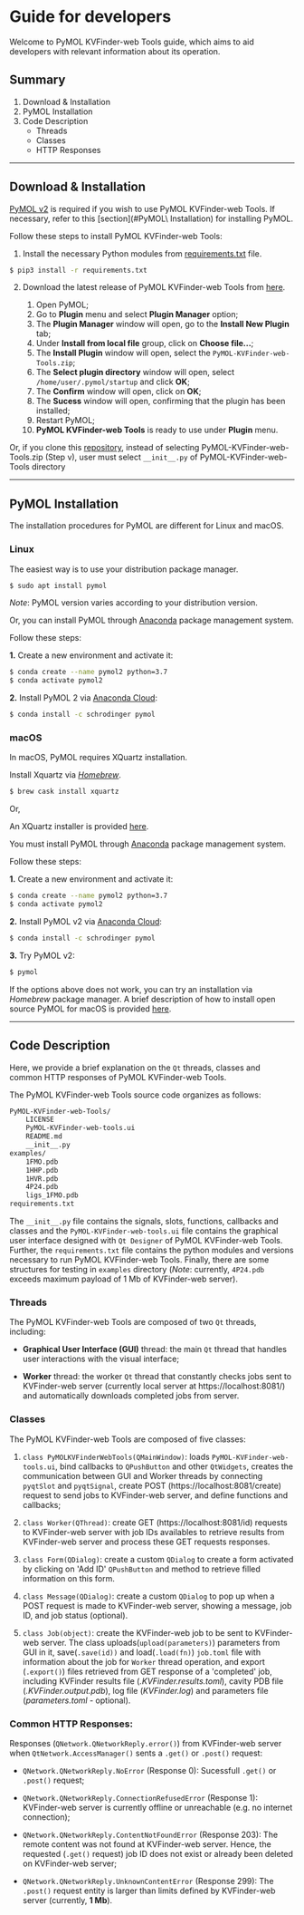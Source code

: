 # Guide for developers

Welcome to PyMOL KVFinder-web Tools guide, which aims to aid developers with relevant information about its operation.

## Summary

1. Download & Installation
2. PyMOL Installation
3. Code Description
    - Threads
    - Classes
    - HTTP Responses

---

## Download & Installation

[PyMOL v2](https://pymol.org/2/) is required if you wish to use PyMOL KVFinder-web Tools. If necessary, refer to this [section](#PyMOL\ Installation) for installing PyMOL.

Follow these steps to install PyMOL KVFinder-web Tools:

1. Install the necessary Python modules from [requirements.txt](https://github.com/jvsguerra/kvfinder-ws/blob/master/client/requirements.txt) file.

```bash
$ pip3 install -r requirements.txt
```

2. Download the latest release of PyMOL KVFinder-web Tools from [here](https://github.com/jvsguerra/kvfinder-ws/releases/download/v0.1/PyMOL-KVFinder-web-tools.zip).

    1. Open PyMOL;
    2. Go to **Plugin** menu and select **Plugin Manager** option;
    3. The **Plugin Manager** window will open, go to the **Install New Plugin** tab;
    4. Under **Install from local file** group, click on **Choose file...**;
    5. The **Install Plugin** window will open, select the `PyMOL-KVFinder-web-Tools.zip`;
    6. The **Select plugin directory** window will open, select `/home/user/.pymol/startup` and click **OK**;
    7. The **Confirm** window will open, click on **OK**;
    8. The **Sucess** window will open, confirming that the plugin has been installed;
    9. Restart PyMOL;
    10. **PyMOL KVFinder-web Tools** is ready to use under **Plugin** menu.

Or, if you clone this [repository](https://github.com/jvsguerra/kvfinder-ws), instead of selecting PyMOL-KVFinder-web-Tools.zip (Step v), user must select `__init__.py` of PyMOL-KVFinder-web-Tools directory

---

## PyMOL Installation

The installation procedures for PyMOL are different for Linux and macOS.

### Linux

The easiest way is to use your distribution package manager.

```bash
$ sudo apt install pymol
```
_Note_: PyMOL version varies according to your distribution version.

Or, you can install PyMOL through [Anaconda](https://www.anaconda.com/)
package management system.

Follow these steps:

**1.** Create a new environment and activate it: 
```bash
$ conda create --name pymol2 python=3.7
$ conda activate pymol2
```

**2.** Install PyMOL 2 via
[Anaconda Cloud](https://anaconda.org/mw/pymol):
```bash
$ conda install -c schrodinger pymol
```

### macOS

In macOS, PyMOL requires XQuartz installation.

Install Xquartz via
[_Homebrew_](https://formulae.brew.sh/cask/xquartz).
```bash 
$ brew cask install xquartz
```
Or, 

An XQuartz installer is provided [here](https://www.xquartz.org/).

You must install PyMOL through [Anaconda](https://www.anaconda.com/)
package management system.

Follow these steps:

**1.** Create a new environment and activate it: 
```bash
$ conda create --name pymol2 python=3.7
$ conda activate pymol2
```

**2.** Install PyMOL v2 via
[Anaconda Cloud](https://anaconda.org/mw/pymol):
```bash
$ conda install -c schrodinger pymol
```

**3.** Try PyMOL v2:
```bash
$ pymol
```

If the options above does not work, you can try an installation via
_Homebrew_ package manager. A brief description of how to install open
source PyMOL for macOS is provided [here](https://pymolwiki.org/index.php/MAC_Install).

---

## Code Description

Here, we provide a brief explanation on the `Qt` threads, classes and common HTTP responses of PyMOL KVFinder-web Tools.

The PyMOL KVFinder-web Tools source code organizes as follows:

```bash
PyMOL-KVFinder-web-Tools/
    LICENSE
    PyMOL-KVFinder-web-tools.ui
    README.md
    __init__.py
examples/
    1FMO.pdb
    1HHP.pdb
    1HVR.pdb
    4P24.pdb
    ligs_1FMO.pdb
requirements.txt
```

The `__init__.py` file contains the signals, slots, functions, callbacks and classes and the `PyMOL-KVFinder-web-tools.ui` file contains the graphical user interface designed with `Qt Designer` of PyMOL KVFinder-web Tools. Further, the `requirements.txt` file contains the python modules and versions necessary to run PyMOL KVFinder-web Tools. Finally, there are some structures for testing in `examples` directory (_Note_: currently, `4P24.pdb` exceeds maximum payload of 1 Mb of KVFinder-web server).

### Threads

The PyMOL KVFinder-web Tools are composed of two `Qt` threads, including:

- **Graphical User Interface (GUI)** thread: the main `Qt` thread that handles user interactions with the visual interface;

- **Worker** thread: the worker `Qt` thread that constantly checks jobs sent to KVFinder-web server (currently local server at https://localhost:8081/) and automatically downloads completed jobs from server.

### Classes 

The PyMOL KVFinder-web Tools are composed of five classes:

1. `class PyMOLKVFinderWebTools(QMainWindow)`: loads `PyMOL-KVFinder-web-tools.ui`, bind callbacks to `QPushButton` and other `QtWidgets`, creates the communication between GUI and Worker threads by connecting `pyqtSlot` and `pyqtSignal`, create POST (https://localhost:8081/create) request to send jobs to KVFinder-web server, and define functions and callbacks;

2. `class Worker(QThread)`: create GET (https://localhost:8081/id) requests to KVFinder-web server with job IDs availables to retrieve results from KVFinder-web server and process these GET requests responses.

3. `class Form(QDialog)`: create a custom `QDialog` to create a form activated by clicking on 'Add ID' `QPushButton` and method to retrieve filled information on this form.

4. `class Message(QDialog)`: create a custom `QDialog` to pop up when a POST request is made to KVFinder-web server, showing a message, job ID, and job status (optional). 

5. `class Job(object)`: create the KVFinder-web job to be sent to KVFinder-web server. The class uploads(`upload(parameters)`) parameters from GUI in it, save(`.save(id))` and load(`.load(fn)`) `job.toml` file with information about the job for `Worker` thread operation, and export (`.export()`) files retrieved from GET response of a 'completed' job, including KVFinder results file (*.KVFinder.results.toml*), cavity PDB file (*.KVFinder.output.pdb*), log file (*KVFinder.log*) and parameters file (*parameters.toml* - optional).

### Common HTTP Responses:

Responses (`QNetwork.QNetworkReply.error()`) from KVFinder-web server when `QtNetwork.AccessManager()` sents a `.get()` or `.post()` request:

- `QNetwork.QNetworkReply.NoError` (Response 0): Sucessfull `.get()` or `.post()` request;

- `QNetwork.QNetworkReply.ConnectionRefusedError` (Response 1): KVFinder-web server is currently offline or unreachable (e.g. no internet connection);

- `QNetwork.QNetworkReply.ContentNotFoundError` (Response 203): The remote content was not found at KVFinder-web server. Hence, the requested (`.get()` request) job ID does not exist or already been deleted on KVFinder-web server;

- `QNetwork.QNetworkReply.UnknownContentError` (Response 299): The `.post()` request entity is larger than limits defined by KVFinder-web server (currently, **1 Mb**).
